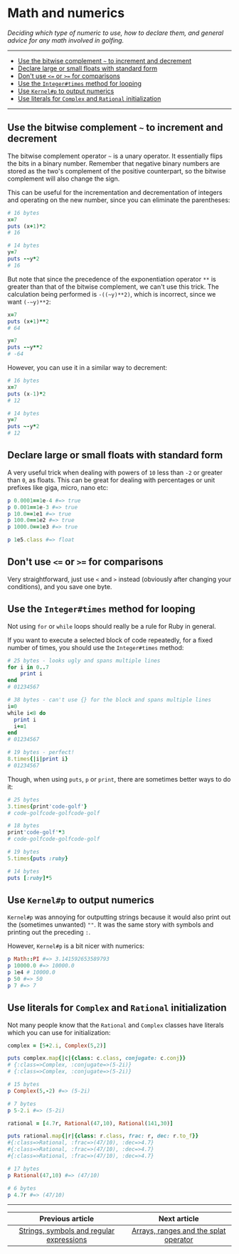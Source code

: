 # Math and numerics

*Deciding which type of numeric to use, how to declare them, and general advice for any math involved in golfing.*

------

- [Use the bitwise complement `~` to increment and decrement](#use_the_bitwise_complement_~_to_increment_and_decrement)
- [Declare large or small floats with standard form](#declare_large_or_small_floats_with_standard_form)
- [Don't use `<=` or `>=` for comparisons](#don't_use_leq_or_geq_for_comparisons)
- [Use the `Integer#times` method for looping](#use_the_integer#times_method_for_looping)
- [Use `Kernel#p` to output numerics](#use_kernel#p_to_output_numerics)
- [Use literals for `Complex` and `Rational` initialization](#use_literals_for_complex_and_rational_initialization)

---

## Use the bitwise complement `~` to increment and decrement <a name="use_the_bitwise_complement_~_to_increment_and_decrement"></a>

The bitwise complement operator `~` is a unary operator. It essentially flips the bits in a binary number. Remember that negative binary numbers are stored as the two's complement of the positive counterpart, so the bitwise complement will also change the sign.

This can be useful for the incrementation and decrementation of integers and operating on the new number, since you can eliminate the parentheses:

```ruby
# 16 bytes
x=7
puts (x+1)*2
# 16

# 14 bytes
y=7
puts -~y*2
# 16
```

But note that since the precedence of the exponentiation operator `**` is greater than that of the bitwise complement, we can't use this trick. The calculation being performed is `-((~y)**2)`, which is incorrect, since we want `(-~y)**2`:

```ruby
x=7
puts (x+1)**2
# 64

y=7
puts -~y**2
# -64
```

However, you can use it in a similar way to decrement:

```ruby
# 16 bytes
x=7
puts (x-1)*2
# 12

# 14 bytes
y=7
puts ~-y*2
# 12
```

## Declare large or small floats with standard form <a name="declare_large_or_small_floats_with_standard_form"></a>

A very useful trick when dealing with powers of `10` less than `-2` or greater than `0`, as floats. This can be great for dealing with percentages or unit prefixes like giga, micro, nano etc:

```ruby
p 0.0001==1e-4 #=> true
p 0.001==1e-3 #=> true
p 10.0==1e1 #=> true
p 100.0==1e2 #=> true
p 1000.0==1e3 #=> true

p 1e5.class #=> float
```

## Don't use `<=` or `>=` for comparisons <a name="don't_use_leq_or_geq_for_comparisons"></a>

Very straightforward, just use `<` and `>` instead (obviously after changing your conditions), and you save one byte.

## Use the `Integer#times` method for looping <a name="use_the_integer#times_method_for_looping"></a>

Not using `for` or `while` loops should really be a rule for Ruby in general.

If you want to execute a selected block of code repeatedly, for a fixed number of times, you should use the `Integer#times` method:

```ruby
# 25 bytes - looks ugly and spans multiple lines
for i in 0..7
	print i
end
# 01234567

# 38 bytes - can't use {} for the block and spans multiple lines
i=0
while i<8 do 
  print i
  i+=1
end
# 01234567

# 19 bytes - perfect!
8.times{|i|print i}
# 01234567
```

Though, when using `puts`,  `p` or `print`, there are sometimes better ways to do it:

```ruby
# 25 bytes
3.times{print'code-golf'}
# code-golfcode-golfcode-golf

# 18 bytes
print'code-golf'*3
# code-golfcode-golfcode-golf
```

```ruby
# 19 bytes
5.times{puts :ruby}

# 14 bytes
puts [:ruby]*5
```

## Use `Kernel#p` to output numerics <a name="use_kernel#p_to_output_numerics"></a>

`Kernel#p` was annoying for outputting strings because it would also print out the (sometimes unwanted) `""`. It was the same story with symbols and printing out the preceding `:`.

However, `Kernel#p` is a bit nicer with numerics:

```ruby
p Math::PI #=> 3.141592653589793
p 10000.0 #=> 10000.0
p 1e4 # 10000.0
p 50 #=> 50
p 7 #=> 7
```

## Use literals for `Complex` and `Rational` initialization<a name="use_literals_for_complex_and_rational_initialization"></a>

Not many people know that the `Rational` and `Complex` classes have literals which you can use for initialization:

```ruby
complex = [5+2.i, Complex(5,2)]

puts complex.map{|c|{class: c.class, conjugate: c.conj}}
# {:class=>Complex, :conjugate=>(5-2i)}
# {:class=>Complex, :conjugate=>(5-2i)}

# 15 bytes
p Complex(5,-2) #=> (5-2i)

# 7 bytes
p 5-2.i #=> (5-2i)
```

```ruby
rational = [4.7r, Rational(47,10), Rational(141,30)]

puts rational.map{|r|{class: r.class, frac: r, dec: r.to_f}}
#{:class=>Rational, :frac=>(47/10), :dec=>4.7}
#{:class=>Rational, :frac=>(47/10), :dec=>4.7}
#{:class=>Rational, :frac=>(47/10), :dec=>4.7}

# 17 bytes
p Rational(47,10) #=> (47/10)

# 6 bytes
p 4.7r #=> (47/10)
```

------

|             Previous article             |               Next article               |
| :--------------------------------------: | :--------------------------------------: |
| [Strings, symbols and regular expressions](../articles/Strings,%20symbols%20and%20regular%20expressions.md) | [Arrays, ranges and the splat operator](../articles/Arrays,%20ranges%20and%20the%20splat%20operator.md) |

